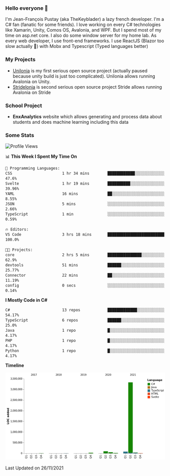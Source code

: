 ### Hello everyone 👋

I'm Jean-François Pustay (aka TheKeyblader) a lazy french developer. I'm a C# fan (fanatic for some friends). I love working on every C# technologies like Xamarin, Unity, Comos OS, Avalonia, and WPF.  But I spend most of my time on asp.net core. I also do some window server for my home lab. As every web developer, I use front-end frameworks. I use ReactJS (Blazor too slow actually 🙂) with Mobx and Typescript (Typed languages better)

### My Projects

* [Unilonia](https://github.com/TheKeyblader/Unilonia) is my first serious open source project (actually paused because unity build is just too complicated).
  Unilonia allows running Avalonia on Unity.
* [Stridelonia](https://github.com/TheKeyblader/Stridelonia) is second serious open source project
  Stride allows running Avalonia on Stride

### School Project

* __EnxAnalytics__ website which allows generating and process data about  students and does machine learning including this data 

### Some Stats

<!--START_SECTION:waka-->
![Profile Views](http://img.shields.io/badge/Profile%20Views-0-blue)

📊 **This Week I Spent My Time On** 

```text
💬 Programming Languages: 
CSS                      1 hr 34 mins        ████████████░░░░░░░░░░░░░   47.6% 
Svelte                   1 hr 19 mins        ██████████░░░░░░░░░░░░░░░   39.96% 
YAML                     16 mins             ██░░░░░░░░░░░░░░░░░░░░░░░   8.55% 
JSON                     5 mins              ░░░░░░░░░░░░░░░░░░░░░░░░░   2.66% 
TypeScript               1 min               ░░░░░░░░░░░░░░░░░░░░░░░░░   0.59%

🔥 Editors: 
VS Code                  3 hrs 18 mins       █████████████████████████   100.0%

🐱‍💻 Projects: 
core                     2 hrs 5 mins        ███████████████░░░░░░░░░░   62.9% 
devtools                 51 mins             ██████░░░░░░░░░░░░░░░░░░░   25.77% 
Connector                22 mins             ██░░░░░░░░░░░░░░░░░░░░░░░   11.19% 
config                   0 secs              ░░░░░░░░░░░░░░░░░░░░░░░░░   0.14%

```

**I Mostly Code in C#** 

```text
C#                       13 repos            █████████████░░░░░░░░░░░░   54.17% 
TypeScript               6 repos             ██████░░░░░░░░░░░░░░░░░░░   25.0% 
Java                     1 repo              █░░░░░░░░░░░░░░░░░░░░░░░░   4.17% 
PHP                      1 repo              █░░░░░░░░░░░░░░░░░░░░░░░░   4.17% 
Python                   1 repo              █░░░░░░░░░░░░░░░░░░░░░░░░   4.17%

```


**Timeline**

![Chart not found](https://raw.githubusercontent.com/TheKeyblader/TheKeyblader/main/charts/bar_graph.png) 


 Last Updated on 26/11/2021
<!--END_SECTION:waka-->

<!--
**TheKeyblader/TheKeyblader** is a ✨ _special_ ✨ repository because its `README.md` (this file) appears on your GitHub profile.

Here are some ideas to get you started:

- 🔭 I’m currently working on ...
- 🌱 I’m currently learning ...
- 👯 I’m looking to collaborate on ...
- 🤔 I’m looking for help with ...
- 💬 Ask me about ...
- 📫 How to reach me: ...
- 😄 Pronouns: ...
- ⚡ Fun fact: ...
-->
